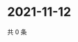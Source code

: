 # 2021-11-12

共 0 条

<!-- BEGIN WEIBO -->
<!-- 最后更新时间 Fri Nov 12 2021 17:14:05 GMT+0800 (China Standard Time) -->

<!-- END WEIBO -->
